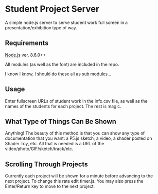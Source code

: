 # Student Project Server
A simple node.js server to serve student work full screen in a presentation/exhibition type of way. 

## Requirements
[Node.js](https://nodejs.org/en/) ver. 8.6.0++

All modules (as well as the font) are included in the repo. 

I know I know, I should do these all as sub modules...

## Usage
Enter fullscreen URLs of student work in the info.csv file, as well as the names of the students for each project. The rest is magic.

## What Type of Things Can Be Shown
Anything! The beauty of this method is that you can show any type of documentation that you want: a P5.js sketch, a video, a shader posted on Shader Toy, etc. All that is needed is a URL of the video/photo/GIF/sketch/track/etc.

## Scrolling Through Projects
Currently each project will be shown for a minute before advancing to the next project. To change this rate edit timer.js. You may also press the Enter/Return key to move to the next project.


